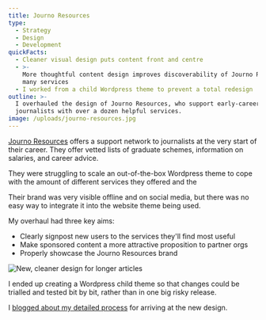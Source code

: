 ```yaml
---
title: Journo Resources
type:
  - Strategy
  - Design
  - Development
quickFacts:
  - Cleaner visual design puts content front and centre
  - >-
    More thoughtful content design improves discoverability of Journo Resources'
    many services
  - I worked from a child Wordpress theme to prevent a total redesign
outline: >-
  I overhauled the design of Journo Resources, who support early-career
  journalists with over a dozen helpful services.
image: /uploads/journo-resources.jpg
---
```

[Journo Resources](http://www.journoresources.org.uk/) offers a support network to journalists at the very start of their career. They offer vetted lists of graduate schemes, information on salaries, and career advice.

They were struggling to scale an out-of-the-box Wordpress theme to cope with the amount of different services they offered and the 

Their brand was very visible offline and on social media, but there was no easy way to integrate it into the website theme being used.

My overhaul had three key aims:

* Clearly signpost new users to the services they'll find most useful
* Make sponsored content a more attractive proposition to partner orgs
* Properly showcase the Journo Resources brand

![New, cleaner design for longer articles](/uploads/article-advice.png)

I ended up creating a Wordpress child theme so that changes could be trialled and tested bit by bit, rather than in one big risky release.

I [blogged about my detailed process](https://medium.com/@dinosaurlord/building-a-home-for-new-journalists-e9da88c5e49a) for arriving at the new design.
